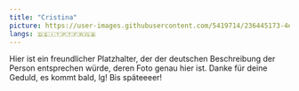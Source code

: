 ```yaml
---
title: "Cristina"
picture: https://user-images.githubusercontent.com/5419714/236445173-4e93a9ba-fa6b-4f85-ac6f-f6ff7a9b60cd.png
langs: 🇩🇪🇮🇹🇵🇹🇫🇷🇬🇧
---
```


Hier ist ein freundlicher Platzhalter, der der deutschen Beschreibung der Person entsprechen würde, deren Foto genau hier ist.
Danke für deine Geduld, es kommt bald, lg!
Bis späteeeer!